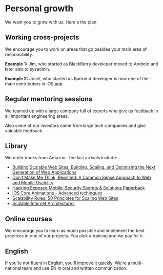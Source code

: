 # Personal growth

We want you to grow with us. Here's the plan:


## Working cross-projects

We encourage you to work on areas that go besides your main area of responsibility.

**Example 1:** Jim, who started as BlackBerry developer moved to Android and later also to sysadmin.

**Example 2:** Josef, who started as Backend developer is now one of the main contributors in iOS app.


## Regular mentoring sessions

We teamed up with a large company full of experts who give us feedback in all important engineering areas.

Also some of our investors come from large tech-companies and give valuable feedback.


## Library

We order books from Amazon. The last arrivals include:

* [Building Scalable Web Sites: Building, Scaling, and Optimizing the Next Generation of Web Applications](http://goo.gl/VhKQ29)
* [Don't Make Me Think, Revisited: A Common Sense Approach to Web and Mobile Usability](http://goo.gl/D35ljv)
* [Hacking Exposed Mobile: Security Secrets & Solutions Paperback](http://goo.gl/pmRU2Q)
* [iOS Core Animations - Advanced techinques](http://amzn.to/1guhUqe)
* [Scalability Rules: 50 Principles for Scaling Web Sites](http://goo.gl/6h74Cu)
* [Scalable Internet Architectures](http://goo.gl/ObCN01)


## Online courses

We encourage you to learn as much possible and implement the best practices in one of our projects. You pick a training and we pay for it.


## English

If you're not fluent in English, you'll improve it quickly. We're a multi-national team and use EN in oral and written communication.

